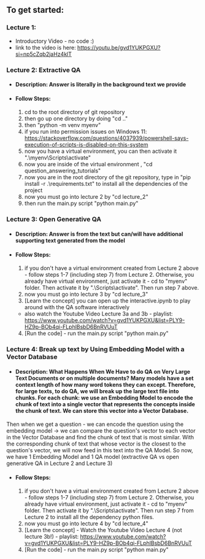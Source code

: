 



## To get started:
### Lecture 1:
 - Introductory Video - no code :) 
 - link to the video is here: https://youtu.be/gvd1YUKPGXU?si=np5cZqb2jaHz4klT  
### Lecture 2: Extractive QA 
 - #### Description: Answer is literally in the background text we provide
 - #### Follow Steps: 
    1. cd to the root directory of git repository
    2. then go up one directory by doing "cd .."
    3. then "python -m venv myenv"
    4. if you run into permission issues on Windows 11: https://stackoverflow.com/questions/4037939/powershell-says-execution-of-scripts-is-disabled-on-this-system
    5. now you have a virtual environment, you can then activate it ".\myenv\Scripts\activate"
    6. now you are inside of the virtual environment , "cd question_answering_tutorials"
    7. now you are in the root directory of the git repository, type in "pip install -r .\requirements.txt" to install all the dependencies of the project
    8. now you must go into lecture 2 by "cd lecture_2"
    9. then run the main.py script "python main.py"
### Lecture 3: Open Generative QA 
 - #### Description: Answer is from the text but can/will have additional supporting text generated from the model
 - #### Follow Steps: 
    1. if you don't have a virtual environment created from Lecture 2 above - follow steps 1-7 (including step 7) from Lecture 2. Otherwise, you already have virtual environment, just activate it - cd to "myenv" folder. Then activate it by ".\Scripts\activate". Then run step 7 above.
    2. now you must go into lecture 3 by "cd lecture_3"
    3. [Learn the concept] you can open up the interactive.ipynb to play around with the QA software interactively
      - also watch the Youtube Video Lecture 3a and 3b - playlist: https://www.youtube.com/watch?v=gvd1YUKPGXU&list=PLY9-HZ9p-BOb4qi-FLphlBsbD6BnRVUuT
    4. [Run the code] - run the main.py script "python main.py"
### Lecture 4: Break up text by Using Embedding Model with a Vector Database
 - #### Description: What Happens When We Have to do QA on Very Large Text Documents or on multiple documents? Many models have a set context length of how many word tokens they can except. Therefore, for large texts, to do QA, we will break up the large text file into chunks. For each chunk: we use an Embedding Model to encode the chunk of text into a single vector that represents the concepts inside the chunk of text. We can store this vector into a Vector Database.

 Then when we get a question - we can encode the question using the embedding model -> we can compare the question's vector to each vector in the Vector Database and find the chunk of text that is most similar. With the corresponding chunk of text that whose vector is the closest to the question's vector, we will now feed in this text into the QA Model. So now, we have 1 Embedding Model and 1 QA model (extractive QA vs open generative QA in Lecture 2 and Lecture 3)
 - #### Follow Steps: 
    1. if you don't have a virtual environment created from Lecture 2 above - follow steps 1-7 (including step 7) from Lecture 2. Otherwise, you already have virtual environment, just activate it - cd to "myenv" folder. Then activate it by ".\Scripts\activate". Then run step 7 from Lecture 2 to install all the dependency python files. 
    2. now you must go into lecture 4 by "cd lecture_4"
    3. [Learn the concept]  - Watch the Youtube Video Lecture 4 (not lecture 3b!) - playlist: https://www.youtube.com/watch?v=gvd1YUKPGXU&list=PLY9-HZ9p-BOb4qi-FLphlBsbD6BnRVUuT
    4. [Run the code] - run the main.py script "python main.py"


